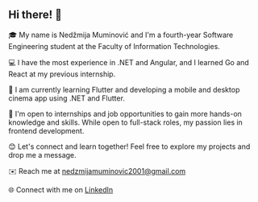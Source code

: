 ## Hi there! 👋

🎓 My name is Nedžmija Muminović and I'm a fourth-year Software Engineering student at the Faculty of Information Technologies.

💻 I have the most experience in .NET and Angular, and I learned Go and React at my previous internship.

📱 I am currently learning Flutter and developing a mobile and desktop cinema app using .NET and Flutter.

💼 I'm open to internships and job opportunities to gain more hands-on knowledge and skills. While open to full-stack roles, my passion lies in frontend development.

😊 Let's connect and learn together! Feel free to explore my projects and drop me a message.

✉️ Reach me at [nedzmijamuminovic2001@gmail.com](mailto:nedzmijamuminovic2001@gmail.com)

🌐 Connect with me on [LinkedIn](https://www.linkedin.com/in/nedzmijamuminovic/)
